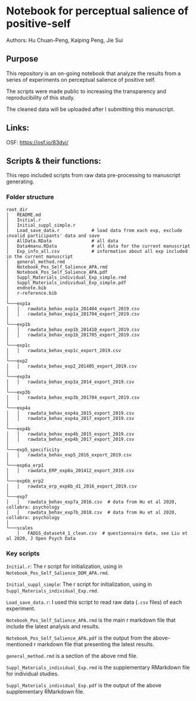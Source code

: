 # Notebook for perceptual salience of positive-self

Authors: Hu Chuan-Peng, Kaiping Peng, Jie Sui

## Purpose

This repository is an on-going notebook that analyze the results from a series of experiments on perceptual salience of positive self.

The scripts were made public to increasing the transparency and reproducibility of this study.

The cleaned data will be uploaded after I submitting this manuscript.

## Links:

OSF: <https://osf.io/83dyj/>

## Scripts & their functions:

This repo included scripts from raw data pre-processing to manuscript generating.

### Folder structure

```         
root_dir
│   README.md
│   Initial.r
│   Initial_suppl_simple.r
│   Load_save_data.r            # load data from each exp, exclude invalid participants' data and save
│   AllData.RData               # all data
│   Data4manu.RData             # all data for the current manuscript
│   Exp_info_all.csv            # information about all exp included in the current manuscript
│   general_method.rmd
│   Notebook_Pos_Self_Salience_APA.rmd
│   Notebook_Pos_Self_Salience_APA.pdf
│   Suppl_Materials_individual_Exp_simple.rmd
│   Suppl_Materials_individual_Exp_simple.pdf
│   endnote.bib
│   r-reference.bib
│
└───exp1a
│   │   rawdata_behav_exp1a_201404_export_2019.csv
│   │   rawdata_behav_exp1a_201704_export_2019.csv
│   
└───exp1b
│   │   rawdata_behav_exp1b_201410_export_2019.csv
│   │   rawdata_behav_exp1b_201705_export_2019.csv
│
└───exp1c
│   │   rawdata_behav_exp1c_export_2019.csv
│
└───exp2
│   │   rawdata_behav_exp2_201405_export_2019.csv
│
└───exp3a
│   │   rawdata_behav_exp3a_2014_export_2019.csv
│
└───exp3b
│   │   rawdata_behav_exp3b_201704_export_2019.csv
│
└───exp4a
│   │   rawdata_behav_exp4a_2015_export_2019.csv
│   │   rawdata_behav_exp4a_2017_export_2019.csv
│
└───exp4b
│   │   rawdata_behav_exp4b_2015_export_2019.csv
│   │   rawdata_behav_exp4b_2017_export_2019.csv
│
└───exp5_specificity
│   │   rawdata_behav_exp5_2016_export_2019.csv
│
└───exp6a_erp1
│   │   rawdata_ERP_exp6a_201412_export_2019.csv
│
└───exp6b_erp2
│   │   rawdata_erp_exp6b_d1_2016_export_2019.csv
│
└───exp7 
│   │   rawdata_behav_exp7a_2016.csv  # data from Hu et al 2020, collabra: psychology
│   │   rawdata_behav_exp7b_2018.csv  # data from Hu et al 2020, collabra: psychology
│
└───scales
    │   FADGS_dataset4_1_clean.csv  # questionnaire data, see Liu et al 2020, J Open Psych Data
```

### Key scripts

`Initial.r`: The r script for initialization, using in `Notebook_Pos_Self_Salience_DDM_APA.rmd`.

`Initial_suppl_simple`: The r script for initialization, using in `Suppl_Materials_individual_Exp.rmd`.

`Load_save_data.r`: I used this script to read raw data (`.csv` files) of each experiment.

`Notebook_Pos_Self_Salience_APA.rmd` is the main r markdown file that include the latest analysis and results.

`Notebook_Pos_Self_Salience_APA.pdf` is the output from the above-mentioned r markdown file that presenting the latest results.

`general_method.rmd` is a section of the above rmd file.

`Suppl_Materials_individual_Exp.rmd` is the supplementary RMarkdown file for individual studies.

`Suppl_Materials_individual_Exp.pdf` is the output of the above supplementary RMarkdown file.

